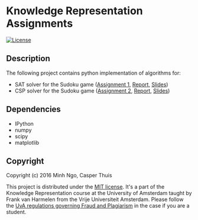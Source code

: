 # Knowledge Representation Assignments

[![License](http://img.shields.io/:license-mit-blue.svg)](LICENSE)

## Description

The following project contains python implementation of algorithms for:

- SAT solver for the Sudoku game ([Assignment 1](Assignment-1), [Report](kr1-report.pdf), [Slides](kr1-slides.pdf))
- CSP solver for the Sudoku game ([Assignment 2](Assignment-2), [Report](kr2-report.pdf), [Slides](kr2-report.pdf))

## Dependencies

- IPython
- numpy
- scipy
- matplotlib

## Copyright

Copyright (c) 2016 Minh Ngo, Casper Thuis

This project is distributed under the [MIT license](LICENSE). It's a part of the Knowledge Representation course at the University of Amsterdam taught by Frank van Harmelen from the Vrije Universiteit Amsterdam.  Please follow the [UvA regulations governing Fraud and Plagiarism](http://student.uva.nl/en/az/content/plagiarism-and-fraud/plagiarism-and-fraud.html) in the case if you are a student.
